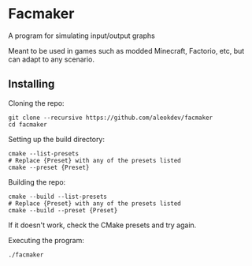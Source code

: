 # Facmaker

A program for simulating input/output graphs

Meant to be used in games such as modded Minecraft, Factorio, etc, but can adapt to any scenario.

## Installing

Cloning the repo:

```
git clone --recursive https://github.com/aleokdev/facmaker
cd facmaker
```

Setting up the build directory:

```
cmake --list-presets
# Replace {Preset} with any of the presets listed
cmake --preset {Preset}
```

Building the repo:

```
cmake --build --list-presets
# Replace {Preset} with any of the presets listed
cmake --build --preset {Preset}
```

If it doesn't work, check the CMake presets and try again.

Executing the program:

```
./facmaker
```